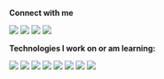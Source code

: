 **Connect with me**

[<img src="https://img.shields.io/badge/HackerRank-000000?style=flat&logo=HackerRank&logoColor=white">](https://www.hackerrank.com/morhen)
[<img src="https://img.shields.io/badge/LinkedIn-000000?style=flat&logo=linkedin&logoColor=white">](https://www.linkedin.com/in/gustavorss/)
[<img src="https://img.shields.io/badge/GitHub-100000?style=flat&logo=github&logoColor=white">](https://github.com/GustavoRss)
[<img src="https://img.shields.io/badge/Gmail-100000?style=flat&logo=Gmail&logoColor=white">](mailto:gustavoreisdev@gmail.com)

**Technologies I work on or am learning:**

<img src="https://img.shields.io/badge/C%23-%23000000.svg?style=flat&logo=c-sharp&logoColor=white">
<img src="https://img.shields.io/badge/.NET-000000?style=flat&logo=.net&logoColor=white">
<img src="https://img.shields.io/badge/java-000000.svg?style=flat&logo=java&logoColor=white">
<img src="https://img.shields.io/badge/angular-000000.svg?style=flat&logo=c-sharp&logoColor=white">
<img src="https://img.shields.io/badge/react-%23000000.svg?style=flat&logo=c-sharp&logoColor=white">
<img src="https://img.shields.io/badge/mysql-000000?style=flat&logo=mysql&logoColor=white">
<img src="https://img.shields.io/badge/Microsoft%20SQL%20Server-000000?style=flat&logo=Microsoft%20SQL%20Server&logoColor=white">
<img src="https://img.shields.io/badge/postgres-000000?style=flat&logo=postgres&logoColor=white">
